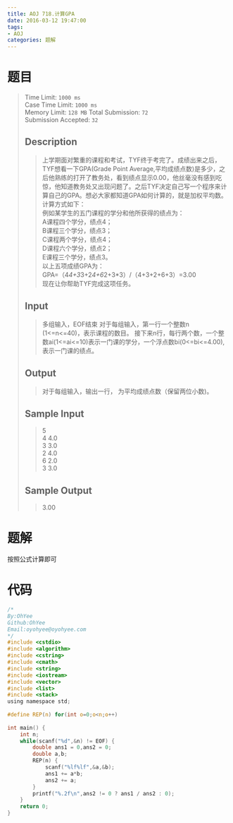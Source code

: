 ```yaml
---
title: AOJ 718.计算GPA
date: 2016-03-12 19:47:00
tags:
- AOJ
categories: 题解
---
```

# 题目
> Time Limit: `1000 ms`   
> Case Time Limit: `1000 ms `  
> Memory Limit: `128 MB`
> Total Submission: `72`   
> Submission Accepted: `32`
>  
> ## Description
> > 上学期面对繁重的课程和考试，TYF终于考完了。成绩出来之后，TYF想看一下GPA(Grade Point Average,平均成绩点数)是多少，之后他熟练的打开了教务处，看到绩点显示0.00，他丝毫没有感到吃惊，他知道教务处又出现问题了。之后TYF决定自己写一个程序来计算自己的GPA。想必大家都知道GPA如何计算的，就是加权平均数。计算方式如下：  
> > 例如某学生的五门课程的学分和他所获得的绩点为：  
> > A课程四个学分，绩点4；  
> > B课程三个学分，绩点3；  
> > C课程两个学分，绩点4；  
> > D课程六个学分，绩点2；  
> > E课程三个学分，绩点3。  
> > 以上五项成绩GPA为：  
> > GPA=（4*4+3*3+2*4+6*2+3*3）/（4+3+2+6+3）=3.00  
> > 现在让你帮助TYF完成这项任务。  
>  <!--more-->
> 
> ## Input
> > 多组输入，EOF结束
> > 对于每组输入，第一行一个整数n (1<=n<=40)，表示课程的数目。
> > 接下来n行，每行两个数，一个整数ai(1<=ai<=10)表示一门课的学分，一个浮点数bi(0<=bi<=4.00),表示一门课的绩点。
>  
> 
> ## Output
> > 对于每组输入，输出一行， 为平均成绩点数（保留两位小数)。
>  
> 
> ## Sample Input
> > 5  
> > 4 4.0  
> > 3 3.0  
> > 2 4.0  
> > 6 2.0  
> > 3 3.0  
>  
> 
> ## Sample Output
> > 3.00  

# 题解
按照公式计算即可  

# 代码
``` c
/*
By:OhYee
Github:OhYee
Email:oyohyee@oyohyee.com
*/
#include <cstdio>
#include <algorithm>
#include <cstring>
#include <cmath>
#include <string>
#include <iostream>
#include <vector>
#include <list>
#include <stack>
using namespace std;
 
#define REP(n) for(int o=0;o<n;o++)
 
int main() {
    int n;
    while(scanf("%d",&n) != EOF) {
        double ans1 = 0,ans2 = 0;
        double a,b;
        REP(n) {
            scanf("%lf%lf",&a,&b);
            ans1 += a*b;
            ans2 += a;
        }
        printf("%.2f\n",ans2 != 0 ? ans1 / ans2 : 0);
    }
    return 0;
}
```